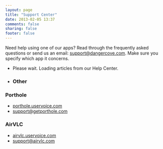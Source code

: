 ```yaml
---
layout: page
title: "Support Center"
date: 2013-02-05 13:37
comments: false
sharing: false
footer: false
---
```


Need help using one of our apps? Read through the frequently asked questions or send us an email: <a href="mailto:support@dangercove.com">support@dangercove.com</a>. Make sure you specify which app it concerns.

<ul class="uservoice">
  <li class="loading">Please wait. Loading articles from our Help Center.</li>
  <li class="topic_other">
    <h3>Other</h3>
    <ul class="other"></ul>
  </li>
</ul>

### Porthole
- <a href="http://porthole.uservoice.com">porthole.uservoice.com</a>
- <a href="mailto:support@getporthole.com">support@getporthole.com</a>

### AirVLC
- <a href="http://airvlc.uservoice.com">airvlc.uservoice.com</a>
- <a href="mailto:support@airvlc.com">support@airvlc.com</a>
